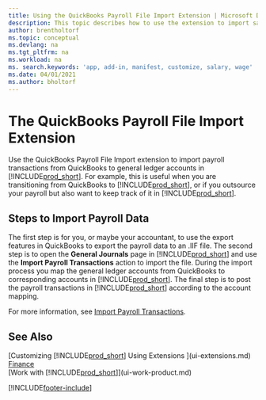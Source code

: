 ```yaml
---
title: Using the QuickBooks Payroll File Import Extension | Microsoft Docs
description: This topic describes how to use the extension to import salary and wage transactions from QuickBooks.
author: brentholtorf
ms.topic: conceptual
ms.devlang: na
ms.tgt_pltfrm: na
ms.workload: na
ms. search.keywords: 'app, add-in, manifest, customize, salary, wage'
ms.date: 04/01/2021
ms.author: bholtorf
---
```

# <a name="the-quickbooks-payroll-file-import-extension"></a><a name="the-quickbooks-payroll-file-import-extension"></a><a name="the-quickbooks-payroll-file-import-extension"></a>The QuickBooks Payroll File Import Extension
Use the QuickBooks Payroll File Import extension to import payroll transactions from QuickBooks to general ledger accounts in [!INCLUDE[prod_short](includes/prod_short.md)]. For example, this is useful when you are transitioning from QuickBooks to [!INCLUDE[prod_short](includes/prod_short.md)], or if you outsource your payroll but also want to keep track of it in [!INCLUDE[prod_short](includes/prod_short.md)].

## <a name="steps-to-import-payroll-data"></a><a name="steps-to-import-payroll-data"></a><a name="steps-to-import-payroll-data"></a>Steps to Import Payroll Data
The first step is for you, or maybe your accountant, to use the export features in QuickBooks to export the payroll data to an .IIF file. The second step is to open the **General Journals** page in [!INCLUDE[prod_short](includes/prod_short.md)] and use the **Import Payroll Transactions** action to import the file. During the import process you map the general ledger accounts from QuickBooks to corresponding accounts in [!INCLUDE[prod_short](includes/prod_short.md)]. The final step is to post the payroll transactions in [!INCLUDE[prod_short](includes/prod_short.md)] according to the account mapping. 

For more information, see [Import Payroll Transactions](finance-how-import-payroll-transactions.md).

## <a name="see-also"></a><a name="see-also"></a><a name="see-also"></a>See Also
[Customizing [!INCLUDE[prod_short](includes/prod_short.md)] Using Extensions ](ui-extensions.md)    
[Finance](finance.md)    
[Work with [!INCLUDE[prod_short](includes/prod_short.md)]](ui-work-product.md)


[!INCLUDE[footer-include](includes/footer-banner.md)]
